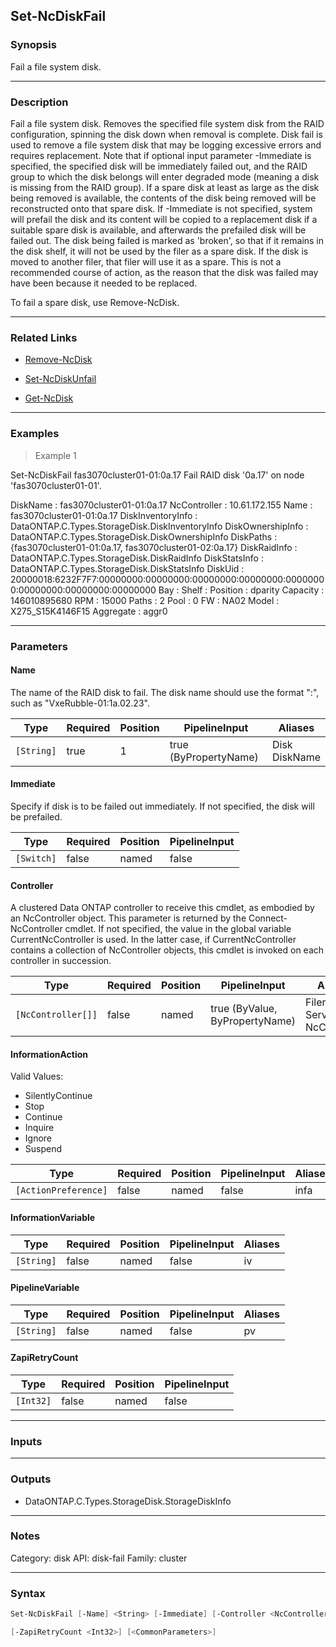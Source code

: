 Set-NcDiskFail
--------------

### Synopsis
Fail a file system disk.

---

### Description

Fail a file system disk.  Removes the specified file system disk from the RAID configuration, spinning the disk down when removal is complete.  Disk fail is used to remove a file system disk that may be logging excessive errors and requires replacement.  Note that if optional input parameter -Immediate is specified, the specified disk will be immediately failed out, and the RAID group to which the disk belongs will enter degraded mode (meaning a disk is missing from the RAID group).  If a spare disk at least as large as the disk being removed is available, the contents of the disk being removed will be reconstructed onto that spare disk.  If -Immediate is not specified, system will prefail the disk and its content will be copied to a replacement disk if a suitable spare disk is available, and afterwards the prefailed disk will be failed out.  The disk being failed is marked as 'broken', so that if it remains in the disk shelf, it will not be used by the filer as a spare disk.  If the disk is moved to another filer, that filer will use it as a spare.  This is not a recommended course of action, as the reason that the disk was failed may have been because it needed to be replaced.

To fail a spare disk, use Remove-NcDisk.

---

### Related Links
* [Remove-NcDisk](Remove-NcDisk)

* [Set-NcDiskUnfail](Set-NcDiskUnfail)

* [Get-NcDisk](Get-NcDisk)

---

### Examples
> Example 1

Set-NcDiskFail fas3070cluster01-01:0a.17
Fail RAID disk '0a.17' on node 'fas3070cluster01-01'.

DiskName          : fas3070cluster01-01:0a.17
NcController      : 10.61.172.155
Name              : fas3070cluster01-01:0a.17
DiskInventoryInfo : DataONTAP.C.Types.StorageDisk.DiskInventoryInfo
DiskOwnershipInfo : DataONTAP.C.Types.StorageDisk.DiskOwnershipInfo
DiskPaths         : {fas3070cluster01-01:0a.17, fas3070cluster01-02:0a.17}
DiskRaidInfo      : DataONTAP.C.Types.StorageDisk.DiskRaidInfo
DiskStatsInfo     : DataONTAP.C.Types.StorageDisk.DiskStatsInfo
DiskUid           : 20000018:6232F7F7:00000000:00000000:00000000:00000000:00000000:00000000:00000000:00000000
Bay               :
Shelf             :
Position          : dparity
Capacity          : 146010895680
RPM               : 15000
Paths             : 2
Pool              : 0
FW                : NA02
Model             : X275_S15K4146F15
Aggregate         : aggr0

---

### Parameters
#### **Name**
The name of the RAID disk to fail.  The disk name should use the format "<Node Name>:<Disk Name>", such as "VxeRubble-01:1a.02.23".

|Type      |Required|Position|PipelineInput        |Aliases          |
|----------|--------|--------|---------------------|-----------------|
|`[String]`|true    |1       |true (ByPropertyName)|Disk<br/>DiskName|

#### **Immediate**
Specify if disk is to be failed out immediately.  If not specified, the disk will be prefailed.

|Type      |Required|Position|PipelineInput|
|----------|--------|--------|-------------|
|`[Switch]`|false   |named   |false        |

#### **Controller**
A clustered Data ONTAP controller to receive this cmdlet, as embodied by an NcController object.  This parameter is returned by the Connect-NcController cmdlet.  If not specified, the value in the global variable CurrentNcController is used.  In the latter case, if CurrentNcController contains a collection of NcController objects, this cmdlet is invoked on each controller in succession.

|Type              |Required|Position|PipelineInput                 |Aliases                          |
|------------------|--------|--------|------------------------------|---------------------------------|
|`[NcController[]]`|false   |named   |true (ByValue, ByPropertyName)|Filer<br/>Server<br/>NcController|

#### **InformationAction**

Valid Values:

* SilentlyContinue
* Stop
* Continue
* Inquire
* Ignore
* Suspend

|Type                |Required|Position|PipelineInput|Aliases|
|--------------------|--------|--------|-------------|-------|
|`[ActionPreference]`|false   |named   |false        |infa   |

#### **InformationVariable**

|Type      |Required|Position|PipelineInput|Aliases|
|----------|--------|--------|-------------|-------|
|`[String]`|false   |named   |false        |iv     |

#### **PipelineVariable**

|Type      |Required|Position|PipelineInput|Aliases|
|----------|--------|--------|-------------|-------|
|`[String]`|false   |named   |false        |pv     |

#### **ZapiRetryCount**

|Type     |Required|Position|PipelineInput|
|---------|--------|--------|-------------|
|`[Int32]`|false   |named   |false        |

---

### Inputs

---

### Outputs
* DataONTAP.C.Types.StorageDisk.StorageDiskInfo

---

### Notes
Category: disk
API: disk-fail
Family: cluster

---

### Syntax
```PowerShell
Set-NcDiskFail [-Name] <String> [-Immediate] [-Controller <NcController[]>] [-InformationAction <ActionPreference>] [-InformationVariable <String>] [-PipelineVariable <String>] 
```
```PowerShell
[-ZapiRetryCount <Int32>] [<CommonParameters>]
```
